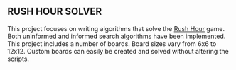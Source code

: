 ## RUSH HOUR SOLVER
This project focuses on writing algorithms that solve the [Rush Hour](http://thinkfun.com/play-online/rush-hour/) game. Both uninformed and informed search algorithms have been implemented. This project includes a number of boards. Board sizes vary from 6x6 to 12x12. Custom boards can easily be created and solved without altering the scripts.
   
